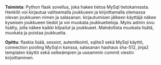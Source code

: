 **Toiminta**: Python flask sovellus, joka hakee tietoa MySql tietokannasta. Henkilö voi kirjautua valitsemalla joukkueen ja kirjoittamalla olemassa olevan joukkueen nimen ja salasanan. kirjautumisen jälkeen käyttäjä näkee kyseisen joukkueen tiedot ja voi muokata joukkuetietoja. Myös admin sivu lisätty, jolla näkee kaikki kilpailut ja joukkueet. Mahdollista muokata lisätä, muokata ja poistaa joukkueita.

**Opittu**: flaskia lisää, sessiot, autentikointi, sqlite3 sekä MySql käyttö, connection pooling MySql:n kanssa, salasanan hashaus sha-512, jinja2 templaten käyttö sekä selkeämpien ja useammin commit viestin kirjoittaminen.
